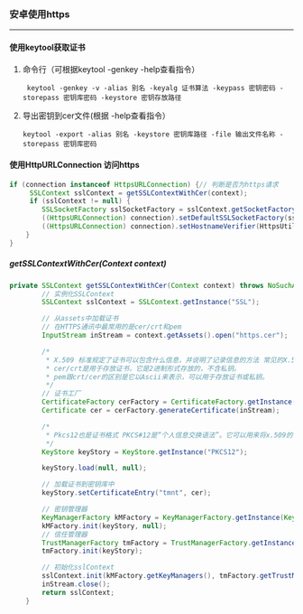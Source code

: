 ### 安卓使用https
---

#### 使用keytool获取证书

1. 命令行（可根据keytool -genkey -help查看指令）

    ` keytool -genkey -v -alias 别名 -keyalg 证书算法 -keypass 密钥密码 -storepass 密钥库密码 -keystore 密钥存放路径`

2. 导出密钥到cer文件(根据 -help查看指令）

    `keytool -export -alias 别名 -keystore 密钥库路径 -file 输出文件名称 -storepass 密钥库密码`

#### 使用HttpURLConnection 访问https

```java
if (connection instanceof HttpsURLConnection) {// 判断是否为https请求
     SSLContext sslContext = getSSLContextWithCer(context);
     if (sslContext != null) {
        SSLSocketFactory sslSocketFactory = sslContext.getSocketFactory();
        ((HttpsURLConnection) connection).setDefaultSSLSocketFactory(sslSocketFactory);
        ((HttpsURLConnection) connection).setHostnameVerifier(HttpsUtil.hostnameVerifier);
    }
}
```

##### getSSLContextWithCer(Context context)

```java
private SSLContext getSSLContextWithCer(Context context) throws NoSuchAlgorithmException, IOException, CertificateException, KeyStoreException, UnrecoverableKeyException, KeyManagementException {
        // 实例化SSLContext
        SSLContext sslContext = SSLContext.getInstance("SSL");

        // 从assets中加载证书
        // 在HTTPS通讯中最常用的是cer/crt和pem
        InputStream inStream = context.getAssets().open("https.cer");

        /*
         * X.509 标准规定了证书可以包含什么信息，并说明了记录信息的方法 常见的X.509证书格式包括：
         * cer/crt是用于存放证书，它是2进制形式存放的，不含私钥。
         * pem跟crt/cer的区别是它以Ascii来表示，可以用于存放证书或私钥。
         */
        // 证书工厂
        CertificateFactory cerFactory = CertificateFactory.getInstance("X.509");
        Certificate cer = cerFactory.generateCertificate(inStream);

        /*
         * Pkcs12也是证书格式 PKCS#12是“个人信息交换语法”。它可以用来将x.509的证书和证书对应的私钥打包，进行交换。
         */
        KeyStore keyStory = KeyStore.getInstance("PKCS12");

        keyStory.load(null, null);

        // 加载证书到密钥库中
        keyStory.setCertificateEntry("tmnt", cer);

        // 密钥管理器
        KeyManagerFactory kMFactory = KeyManagerFactory.getInstance(KeyManagerFactory.getDefaultAlgorithm());
        kMFactory.init(keyStory, null);
        // 信任管理器
        TrustManagerFactory tmFactory = TrustManagerFactory.getInstance(TrustManagerFactory.getDefaultAlgorithm());
        tmFactory.init(keyStory);

        // 初始化sslContext
        sslContext.init(kMFactory.getKeyManagers(), tmFactory.getTrustManagers(), new SecureRandom());
        inStream.close();
        return sslContext;
    }

```
